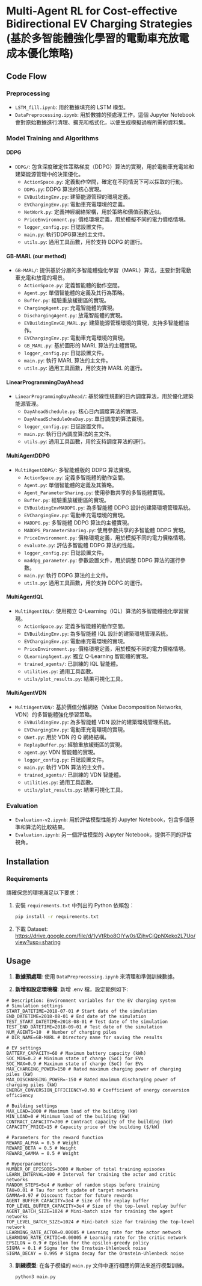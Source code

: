 # Multi-Agent RL for Cost-effective Bidirectional EV Charging Strategies (基於多智能體強化學習的電動車充放電成本優化策略)

## Code Flow

### Preprocessing
* `LSTM_fill.ipynb`: 用於數據填充的 LSTM 模型。
* `DataPreprocessing.ipynb`: 用於數據的預處理工作。這個 Jupyter Notebook 會對原始數據進行清理、擴充和格式化，以便生成模擬過程所需的資料集。

### Model Training and Algorithms
#### DDPG
* `DDPG/`: 包含深度確定性策略梯度（DDPG）算法的實現，用於電動車充電站和建築能源管理中的決策優化。
  * `ActionSpace.py`: 定義動作空間，確定在不同情況下可以採取的行動。
  * `DDPG.py`: DDPG 算法的核心實現。
  * `EVBuildingEnv.py`: 建築能源管理的環境定義。
  * `EVChargingEnv.py`: 電動車充電環境的定義。
  * `NetWork.py`: 定義神經網絡架構，用於策略和價值函數近似。
  * `PriceEnvironment.py`: 價格環境定義，用於模擬不同的電力價格情境。
  * `logger_config.py`: 日誌設置文件。
  * `main.py`: 執行DDPG算法的主文件。
  * `utils.py`: 通用工具函數，用於支持 DDPG 的運行。

#### GB-MARL (our method)
* `GB-MARL/`: 提供基於分層的多智能體強化學習（MARL）算法，主要針對電動車充電和放電的場景。
  * `ActionSpace.py`: 定義智能體的動作空間。
  * `Agent.py`: 單個智能體的定義及其行為策略。
  * `Buffer.py`: 經驗重放緩衝區的實現。
  * `ChargingAgent.py`: 充電智能體的實現。
  * `DischargingAgent.py`: 放電智能體的實現。
  * `EVBuildingEnvGB_MARL.py`: 建築能源管理環境的實現，支持多智能體協作。
  * `EVChargingEnv.py`: 電動車充電環境的實現。
  * `GB_MARL.py`: 基於圖形的 MARL 算法的主體實現。
  * `logger_config.py`: 日誌設置文件。
  * `main.py`: 執行 MARL 算法的主文件。
  * `utils.py`: 通用工具函數，用於支持 MARL 的運行。

#### LinearProgrammingDayAhead
* `LinearProgrammingDayAhead/`: 基於線性規劃的日內調度算法，用於優化建築能源管理。
  * `DayAheadSchedule.py`: 核心日內調度算法的實現。
  * `DayAheadScheduleOneDay.py`: 單日調度的算法實現。
  * `logger_config.py`: 日誌設置文件。
  * `main.py`: 執行日內調度算法的主文件。
  * `utils.py`: 通用工具函數，用於支持調度算法的運行。


#### MultiAgentDDPG
* `MultiAgentDDPG/`: 多智能體版的 DDPG 算法實現。
  * `ActionSpace.py`: 定義多智能體的動作空間。
  * `Agent.py`: 單個智能體的定義及其策略。
  * `Agent_ParameterSharing.py`: 使用參數共享的多智能體實現。
  * `Buffer.py`: 經驗重放緩衝區的實現。
  * `EVBuildingEnvMADDPG.py`: 為多智能體 DDPG 設計的建築環境管理系統。
  * `EVChargingEnv.py`: 電動車充電環境的實現。
  * `MADDPG.py`: 多智能體 DDPG 算法的主體實現。
  * `MADDPG_ParameterSharing.py`: 使用參數共享的多智能體 DDPG 實現。
  * `PriceEnvironment.py`: 價格環境定義，用於模擬不同的電力價格情境。
  * `evaluate.py`: 評估多智能體 DDPG 算法的性能。
  * `logger_config.py`: 日誌設置文件。
  * `maddpg_parameter.py`: 參數設置文件，用於調整 DDPG 算法的運行參數。
  * `main.py`: 執行 DDPG 算法的主文件。
  * `utils.py`: 通用工具函數，用於支持 DDPG 的運行。

#### MultiAgentIQL
* `MultiAgentIQL/`: 使用獨立 Q-Learning（IQL）算法的多智能體強化學習實現。
  * `ActionSpace.py`: 定義多智能體的動作空間。
  * `EVBuildingEnv.py`: 為多智能體 IQL 設計的建築環境管理系統。
  * `EVChargingEnv.py`: 電動車充電環境的實現。
  * `PriceEnvironment.py`: 價格環境定義，用於模擬不同的電力價格情境。
  * `QLearningAgent.py`: 獨立 Q-Learning 智能體的實現。
  * `trained_agents/`: 已訓練的 IQL 智能體。
  * `utilities.py`: 通用工具函數。
  * `utils/plot_results.py`: 結果可視化工具。

#### MultiAgentVDN
* `MultiAgentVDN/`: 基於價值分解網絡（Value Decomposition Networks, VDN）的多智能體強化學習策略。
  * `EVBuildingEnv.py`: 為多智能體 VDN 設計的建築環境管理系統。
  * `EVChargingEnv.py`: 電動車充電環境的實現。
  * `QNet.py`: 用於 VDN 的 Q 網絡結構。
  * `ReplayBuffer.py`: 經驗重放緩衝區的實現。
  * `agent.py`: VDN 智能體的實現。
  * `logger_config.py`: 日誌設置文件。
  * `main.py`: 執行 VDN 算法的主文件。
  * `trained_agents/`: 已訓練的 VDN 智能體。
  * `utilities.py`: 通用工具函數。
  * `utils/plot_results.py`: 結果可視化工具。

### Evaluation
* `Evaluation-v2.ipynb`: 用於評估模型性能的 Jupyter Notebook，包含多個基準和算法的比較結果。
* `Evaluation.ipynb`: 另一個評估模型的 Jupyter Notebook，提供不同的評估視角。

## Installation

### Requirements
請確保您的環境滿足以下要求：

1. 安裝 `requirements.txt` 中列出的 Python 依賴包：

    ```bash
    pip install -r requirements.txt
    ```
2. 下載 Dataset: https://drive.google.com/file/d/1yVtRbo8OIYw0s1ZjhvCjQpNXeko2L7Uo/view?usp=sharing

## Usage

1. **數據預處理**: 使用 `DataPreprocessing.ipynb` 來清理和準備訓練數據。

2. **新增和設定環境檔**: 新增 .env 檔，設定範例如下:
  
  ```
  # Description: Environment variables for the EV charging system
  # Simulation settings
  START_DATETIME=2018-07-01 # Start date of the simulation
  END_DATETIME=2018-08-01 # End date of the simulation
  TEST_START_DATETIME=2018-08-01 # Test date of the simulation
  TEST_END_DATETIME=2018-09-01 # Test date of the simulation
  NUM_AGENTS=10  # Number of charging piles
  # DIR_NAME=GB-MARL # Directory name for saving the results

  # EV settings
  BATTERY_CAPACITY=60 # Maximum battery capacity (kWh)
  SOC_MIN=0.2 # Minimum state of charge (SoC) for EVs
  SOC_MAX=0.9 # Maximum state of charge (SoC) for EVs
  MAX_CHARGING_POWER=150 # Rated maximum charging power of charging piles (kW)
  MAX_DISCHARGING_POWER=-150 # Rated maximum discharging power of charging piles (kW)
  ENERGY_CONVERSION_EFFICIENCY=0.98 # Coefficient of energy conversion efficiency

  # Building settings
  MAX_LOAD=1000 # Maximum load of the building (kW)
  MIN_LOAD=0 # Minimum load of the building (kW)
  CONTRACT_CAPACITY=700 # Contract capacity of the building (kW)
  CAPACITY_PRICE=15 # Capacity price of the building ($/kW)

  # Parameters for the reward function
  REWARD_ALPHA = 0.5 # Weight
  REWARD_BETA = 0.5 # Weight
  REWARD_GAMMA = 0.5 # Weight

  # Hyperparameters
  NUMBER_OF_EPISODES=3000 # Number of total training episodes
  LEARN_INTERVAL=100 # Interval for training the actor and critic networks
  RANDOM_STEPS=5e4 # Number of random steps before training
  TAU=0.01 # Tau for soft update of target networks
  GAMMA=0.97 # Discount factor for future rewards
  AGENT_BUFFER_CAPACITY=3e4 # Size of the replay buffer
  TOP_LEVEL_BUFFER_CAPACITY=3e4 # Size of the top-level replay buffer
  AGENT_BATCH_SIZE=1024 # Mini-batch size for training the agent networks
  TOP_LEVEL_BATCH_SIZE=1024 # Mini-batch size for training the top-level network
  LEARNING_RATE_ACTOR=0.00005 # Learning rate for the actor network
  LEARNING_RATE_CRITIC=0.00005 # Learning rate for the critic network
  EPSILON = 0.9 # Epsilon for the epsilon-greedy policy
  SIGMA = 0.1 # Sigma for the Ornstein-Uhlenbeck noise
  SIGMA_DECAY = 0.995 # Sigma decay for the Ornstein-Uhlenbeck noise
  ```
   
3. **訓練模型**: 在各子模組的 `main.py` 文件中運行相應的算法來進行模型訓練。

   ```bash
   python3 main.py
